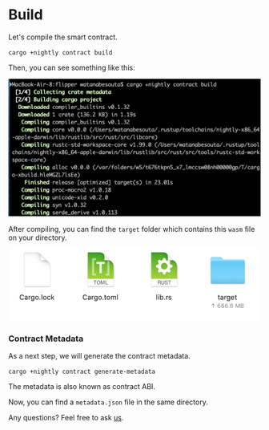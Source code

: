 # Build

Let's compile the smart contract.

```text
cargo +nightly contract build
```

Then, you can see something like this: 

![](../../.gitbook/assets/sukurnshotto-2020-06-21-103323png.png)

After compiling, you can find the `target` folder which contains  this  `wasm` file on your directory.

![](../../.gitbook/assets/sukurnshotto-2020-06-21-103443png.png)

### Contract Metadata

As a next step,  we will generate the contract metadata.

```text
cargo +nightly contract generate-metadata
```

The metadata is also known as contract ABI.

 Now, you can find a `metadata.json` file in the same directory.

Any questions? Feel free to ask [us](https://discord.gg/kH3Njpr).

